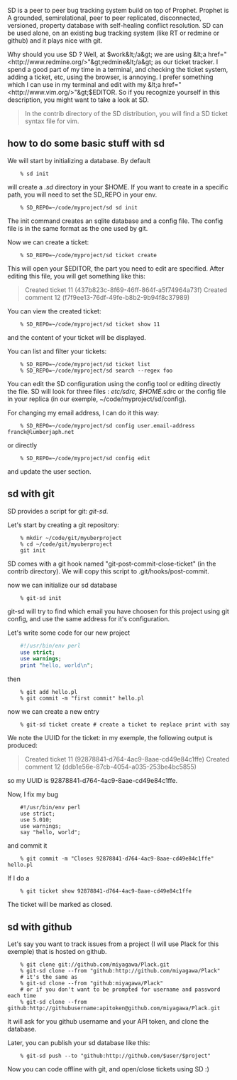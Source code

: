 SD is a peer to peer bug tracking system build on top of Prophet. Prophet is A grounded, semirelational, peer to peer replicated, disconnected, versioned, property database with self-healing conflict resolution. SD can be used alone, on an existing bug tracking system (like RT or redmine or github) and it plays nice with git.

Why should you use SD ? Well, at $work&lt;/a&gt; we are using &lt;a href="<http://www.redmine.org/>"&gt;redmine&lt;/a&gt; as our ticket tracker. I spend a good part of my time in a terminal, and checking the ticket system, adding a ticket, etc, using the browser, is annoying. I prefer something which I can use in my terminal and edit with my &lt;a href="<http://www.vim.org/>"&gt;$EDITOR. So if you recognize yourself in this description, you might want to take a look at SD.

> In the contrib directory of the SD distribution, you will find a SD ticket syntax file for vim.

how to do some basic stuff with sd
----------------------------------

We will start by initializing a database. By default

``` example
    % sd init
```

will create a *.sd* directory in your $HOME. If you want to create in a specific path, you will need to set the SD\_REPO in your env.

``` example
    % SD_REPO=~/code/myproject/sd sd init
```

The init command creates an sqlite database and a config file. The config file is in the same format as the one used by git.

Now we can create a ticket:

``` example
    % SD_REPO=~/code/myproject/sd ticket create
```

This will open your $EDITOR, the part you need to edit are specified. After editing this file, you will get something like this:

> Created ticket 11 (437b823c-8f69-46ff-864f-a5f74964a73f) Created comment 12 (f7f9ee13-76df-49fe-b8b2-9b94f8c37989)

You can view the created ticket:

``` example
    % SD_REPO=~/code/myproject/sd ticket show 11
```

and the content of your ticket will be displayed.

You can list and filter your tickets:

``` example
    % SD_REPO=~/code/myproject/sd ticket list
    % SD_REPO=~/code/myproject/sd search --regex foo
```

You can edit the SD configuration using the config tool or editing directly the file. SD will look for three files : *etc/sdrc, $HOME*.sdrc or the config file in your replica (in our exemple, ~/code/myproject/sd/config).

For changing my email address, I can do it this way:

``` example
    % SD_REPO=~/code/myproject/sd config user.email-address franck@lumberjaph.net
```

or directly

``` example
    % SD_REPO=~/code/myproject/sd config edit
```

and update the user section.

sd with git
-----------

SD provides a script for git: *git-sd*.

Let's start by creating a git repository:

``` example
    % mkdir ~/code/git/myuberproject
    % cd ~/code/git/myuberproject
    git init
```

SD comes with a git hook named "git-post-commit-close-ticket" (in the contrib directory). We will copy this script to .git/hooks/post-commit.

now we can initialize our sd database

``` example
    % git-sd init
```

git-sd will try to find which email you have choosen for this project using git config, and use the same address for it's configuration.

Let's write some code for our new project

``` perl
    #!/usr/bin/env perl
    use strict;
    use warnings;
    print "hello, world\n";
```

then

``` example
    % git add hello.pl
    % git commit -m "first commit" hello.pl
```

now we can create a new entry

``` example
    % git-sd ticket create # create a ticket to replace print with say
```

We note the UUID for the ticket: in my exemple, the following output is produced:

> Created ticket 11 (92878841-d764-4ac9-8aae-cd49e84c1ffe) Created comment 12 (ddb1e56e-87cb-4054-a035-253be4bc5855)

so my UUID is 92878841-d764-4ac9-8aae-cd49e84c1ffe.

Now, I fix my bug

``` example
    #!/usr/bin/env perl
    use strict;
    use 5.010;
    use warnings;
    say "hello, world";
```

and commit it

``` example
    % git commit -m "Closes 92878841-d764-4ac9-8aae-cd49e84c1ffe" hello.pl
```

If I do a

``` example
    % git ticket show 92878841-d764-4ac9-8aae-cd49e84c1ffe
```

The ticket will be marked as closed.

sd with github
--------------

Let's say you want to track issues from a project (I will use Plack for this exemple) that is hosted on github.

``` example
    % git clone git://github.com/miyagawa/Plack.git
    % git-sd clone --from "github:http://github.com/miyagawa/Plack"
    # it's the same as
    % git-sd clone --from "github:miyagawa/Plack"
    # or if you don't want to be prompted for username and password each time
    % git-sd clone --from github:http://githubusername:apitoken@github.com/miyagawa/Plack.git
```

It will ask for you github username and your API token, and clone the database.

Later, you can publish your sd database like this:

``` example
    % git-sd push --to "github:http://github.com/$user/$project"
```

Now you can code offline with git, and open/close tickets using SD :)
